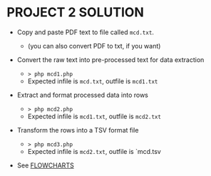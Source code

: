 # PROJECT 2 SOLUTION

+ Copy and paste PDF text to file called `mcd.txt`.
  + (you can also convert PDF to txt, if you want)
+ Convert the raw text into pre-processed text for data extraction
  + `> php mcd1.php`
  + Expected infile is `mcd.txt`, outfile is `mcd1.txt`
+ Extract and format processed data into rows
  + `> php mcd2.php`
  + Expected infile is `mcd1.txt`, outfile is `mcd2.txt`
+ Transform the rows into a TSV format file
  + `> php mcd3.php`
  + Expected infile is `mcd2.txt`, outfile is `mcd.tsv

+ See [FLOWCHARTS](https://raw.githubusercontent.com/pffy/data-mcdonalds/master/docs/project2-solution/flowcharts/)
